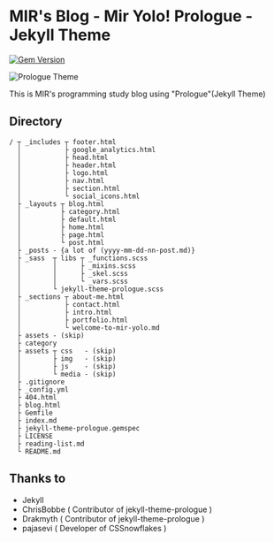 # MIR's Blog - Mir Yolo! Prologue - Jekyll Theme

[![Gem Version](https://badge.fury.io/rb/jekyll-theme-prologue.svg)](https://badge.fury.io/rb/jekyll-theme-prologue)

![Prologue Theme](assets/images/screenshot.png "Prologue Theme Screenshot")

This is MIR's programming study blog using "Prologue"(Jekyll Theme)

## Directory
```
/ ┬ _includes ┬ footer.html
  │           ├ google_analytics.html
  │           ├ head.html
  │           ├ header.html
  │           ├ logo.html
  │           ├ nav.html
  │           ├ section.html
  │           └ social_icons.html
  ├ _layouts ┬ blog.html
  │          ├ category.html
  │          ├ default.html
  │          ├ home.html
  │          ├ page.html
  │          └ post.html
  ├ _posts - {a lot of (yyyy-mm-dd-nn-post.md)}
  ├ _sass  ┬ libs ┬ _functions.scss
  │        │      ├ _mixins.scss
  │        │      ├ _skel.scss
  │        │      └ _vars.scss
  │        └ jekyll-theme-prologue.scss
  ├ _sections ┬ about-me.html
  │           ├ contact.html
  │           ├ intro.html
  │           ├ portfolio.html
  │           └ welcome-to-mir-yolo.md
  ├ assets - (skip)
  ├ category
  ├ assets ┬ css   - (skip)
  │        ├ img   - (skip)
  │        ├ js    - (skip)
  │        └ media - (skip)
  ├ .gitignore
  ├ _config.yml
  ├ 404.html
  ├ blog.html
  ├ Gemfile
  ├ index.md
  ├ jekyll-theme-prologue.gemspec
  ├ LICENSE
  ├ reading-list.md
  └ README.md
```


## Thanks to

* Jekyll
* ChrisBobbe ( Contributor of jekyll-theme-prologue )
* Drakmyth ( Contributor of jekyll-theme-prologue )
* pajasevi ( Developer of CSSnowflakes )

